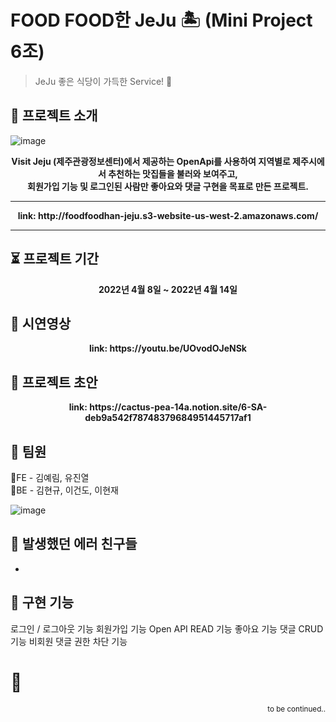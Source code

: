 # FOOD FOOD한 JeJu 🏝 (Mini Project 6조) 
> JeJu 좋은 식당이 가득한 Service! 🍊

## 👋 프로젝트 소개
![image](https://user-images.githubusercontent.com/48950985/163385053-b6c48140-a414-4baa-9579-11cd5aa69fa4.png)

  
  <div align=center><strong>
Visit Jeju (제주관광정보센터)에서 제공하는 OpenApi를 사용하여 지역별로 제주시에서 추천하는 맛집들을 불러와 보여주고,<br>
회원가입 기능 및 로그인된 사람만 좋아요와 댓글 구현을 목표로 만든 프로젝트. 
  <hr> link: http://foodfoodhan-jeju.s3-website-us-west-2.amazonaws.com/ </hr>
  </strong></div>
  <hr></hr>
  
  
## ⏳ 프로젝트 기간
  <div align=center><strong>2022년 4월 8일 ~ 2022년 4월 14일 </strong></div>
  
  
## 🎥 시연영상
<div align=center><strong> link: https://youtu.be/UOvodOJeNSk </strong></div>

  
## 🌱 프로젝트 초안
<div align=center><strong> link: https://cactus-pea-14a.notion.site/6-SA-deb9a542f78748379684951445717af1 </strong></div>


## 👫 팀원
🤝FE  - 김예림, 유진열       
🤝BE  - 김현규, 이건도, 이현재 

![image](https://user-images.githubusercontent.com/48950985/163384911-3fa8aa19-f52e-4a4f-9671-09c2ff311883.png)


## 🌝 발생했던 에러 친구들 
* 

## 🚦 구현 기능
로그인 / 로그아웃 기능
회원가입 기능
Open API READ 기능
좋아요 기능
댓글 CRUD 기능
비회원 댓글 권한 차단 기능


# 🚩
<div align=right><small>to be continued..</small></div>
